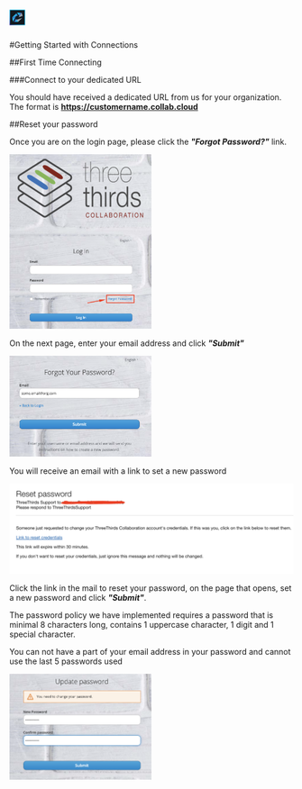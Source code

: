 # <img src="/assets/images/HCL_Connection_Master.png" alt="ConnectionsLogo" height="28" />
#Getting Started with Connections

##First Time Connecting

###Connect to your dedicated URL

You should have received a dedicated URL from us for your organization.
The format is <strong>https://customername.collab.cloud</strong>

##Reset your password

Once you are on the login page, please click the **_"Forgot Password?"_** link.

<img src="/assets/images/screen-shots/connections/reset_password_link.png" alt="Reset Password" width=50% />

On the next page, enter your email address and click **_"Submit"_**

<img src="/assets/images/screen-shots/connections/request password.png" alt="Submit Request" width=50%/>

You will receive an email with a link to set a new password

<img src="/assets/images/screen-shots/connections/reset_mail.png" alt="Reset Mail" />

Click the link in the mail to reset your password, on the page that opens, set a new password and click **_"Submit"_**.

The password policy we have implemented requires a password that is minimal 8 characters long, contains 1 uppercase character, 1 digit and 1 special character.

You can not have a part of your email address in your password and cannot use the last 5 passwords used

<img src="/assets/images/screen-shots/connections/update_password.png" alt="update_password" width=50%/>
